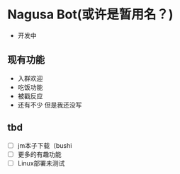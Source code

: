 # Nagusa Bot(或许是暂用名？)
- 开发中

## 现有功能

- 入群欢迎
- 吃饭功能
- 被戳反应
- 还有不少 但是我还没写

## tbd
* [ ] jm本子下载（bushi
* [ ] 更多的有趣功能
* [ ] Linux部署未测试